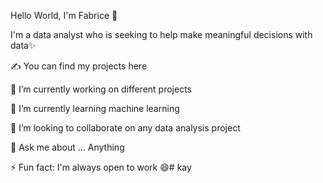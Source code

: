 Hello World, I'm Fabrice 👋


I'm a data analyst who is seeking to help make meaningful decisions with data✨

✍ You can find my projects here

🔭 I’m currently working on different projects

🌱 I’m currently learning machine learning

👯 I’m looking to collaborate on any data analysis project

💬 Ask me about ... Anything

⚡ Fun fact: I'm always open to work 😄# kay
